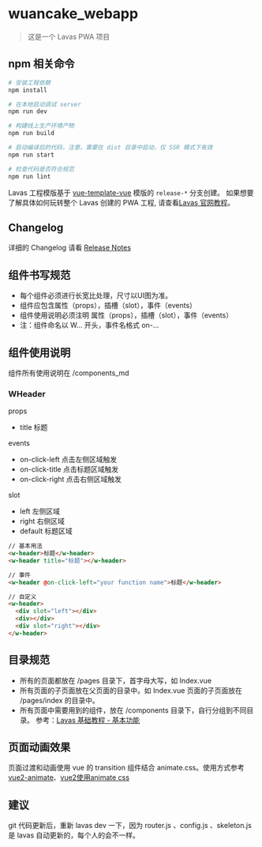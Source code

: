 # wuancake_webapp

> 这是一个 Lavas PWA 项目

## npm 相关命令

``` bash
# 安装工程依赖
npm install

# 在本地启动调试 server
npm run dev

# 构建线上生产环境产物
npm run build

# 启动编译后的代码，注意，需要在 dist 目录中启动，仅 SSR 模式下有效
npm run start

# 检查代码是否符合规范
npm run lint
```

Lavas 工程模版基于 [vue-template-vue](https://github.com/lavas-project/lavas-template-vue/) 模版的 `release-*` 分支创建。
如果想要了解具体如何玩转整个 Lavas 创建的 PWA 工程, 请查看[Lavas 官网教程](https://lavas.baidu.com/guide)。

## Changelog

详细的 Changelog 请看 [Release Notes](https://github.com/lavas-project/lavas-template-vue/releases)

## 组件书写规范

- 每个组件必须进行长宽比处理，尺寸以UI图为准。
- 组件应包含属性（props），插槽（slot），事件（events）
- 组件使用说明必须注明 属性（props），插槽（slot），事件（events）
- 注：组件命名以 W... 开头，事件名格式 on-...

## 组件使用说明

组件所有使用说明在 /components_md

### WHeader

props

- title 标题

events

- on-click-left 点击左侧区域触发
- on-click-title 点击标题区域触发
- on-click-right 点击右侧区域触发

slot

- left 左侧区域
- right 右侧区域
- default 标题区域

``` html
// 基本用法
<w-header>标题</w-header>
<w-header title="标题"></w-header>

// 事件
<w-header @on-click-left="your function name">标题</w-header>

// 自定义
<w-header>
  <div slot="left"></div>
  <div></div>
  <div slot="right"></div>
</w-header>
```

## 目录规范

- 所有的页面都放在 /pages 目录下，首字母大写，如 Index.vue
- 所有页面的子页面放在父页面的目录中。如 Index.vue 页面的子页面放在 /pages/index 的目录中。
- 所有页面中需要用到的组件，放在 /components 目录下，自行分组到不同目录。
参考：[Lavas 基础教程 - 基本功能](https://lavas.baidu.com/guide/v2/basic/init)

## 页面动画效果

页面过渡和动画使用 vue 的 transition 组件结合 animate.css。使用方式参考[vue2-animate](https://github.com/asika32764/vue2-animate)、[vue2使用animate css](https://blog.csdn.net/qq_25804071/article/details/70911421)

## 建议

git 代码更新后，重新 lavas dev 一下，因为 router.js 、config.js 、skeleton.js 是 lavas 自动更新的，每个人的会不一样。
